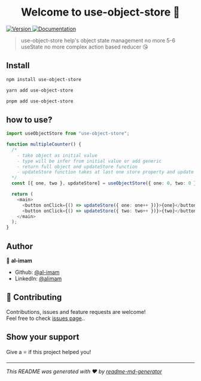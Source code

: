 <h1 align="center">Welcome to use-object-store 👋</h1>
<p>
  <a href="https://www.npmjs.com/package/use-object-store" target="_blank">
    <img alt="Version" src="https://img.shields.io/npm/v/use-object-store.svg">
  </a>
  <a href="https://github.com/al-imam/use-object-store#readme" target="_blank">
    <img alt="Documentation" src="https://img.shields.io/badge/documentation-yes-brightgreen.svg" />
  </a>
</p>

> use-object-store help's object state management no more 5-6 useState no more complex action based reducer 😘

## Install

```sh
npm install use-object-store
```

```sh
yarn add use-object-store
```

```sh
pnpm add use-object-store
```

## how to use?

```typescript
import useObjectStore from "use-object-store";

function multipleCounter() {
  /*
    - take object as initial value
    - type will be infer from initial value or add generic
    - return full object and updateStore function
    - updateStore function takes at last one store property and update that
  */
  const [{ one, two }, updateStore] = useObjectStore({ one: 0, two: 0 });

  return (
    <main>
      <button onClick={() => updateStore({ one: one++ })}>{one}</button>
      <button onClick={() => updateStore({ two: two++ })}>{two}</button>
    </main>
  );
}
```

## Author

👤 **al-imam**

- Github: [@al-imam](https://github.com/al-imam)
- LinkedIn: [@alimam](https://linkedin.com/in/alimam)

## 🤝 Contributing

Contributions, issues and feature requests are welcome!<br />Feel free to check [issues page](https://github.com/al-imam/use-object-store/issues)..

## Show your support

Give a ⭐️ if this project helped you!

---

_This README was generated with ❤️ by [readme-md-generator](https://github.com/kefranabg/readme-md-generator)_
